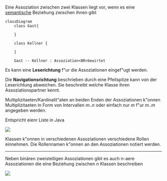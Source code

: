Eine Assoziation zwischen zwei Klassen liegt vor, wenn es eine [semantische](Semantik.md) Beziehung zwischen ihnen gibt

```mermaid
classDiagram
	class Gast{
 
	}
 
	class Kellner {
 
	}

	Gast -- Kellner : Assoziation<BR>bewirtet
```

Es kann eine __Leserichtung__ f"ur die Assoziationen eingef"ugt werden.

Die __Navigationsrichtung__ beschrieben durch eine Pfeilspitze kann von der Leserichtung abweichen. Sie beschreibt welche Klasse ihren Assoziationspartner kennt.

Multiplizitaeten/Kardinalit"aten an beiden Enden der Assoziationen k"onnen Multiplizitaeten in Form von Intervallen $m..n$ oder einfach nur $m$ f"ur $m..m$ angegeben werden.

Entspricht eienr Liste in Java

![](mult.png)

Klassen k"onnen in verschiedenen Assoziationen verschiedene Rollen einnehmen. Die Rollennamen k"onnen an den Assoziationen notiert werden.

---

Neben binären zweistelligen Assoziationen gibt es auch n-aere Assoziationen die eine Beziehung zwischen $n$ Klassen beschreiben

![](nass.png)
